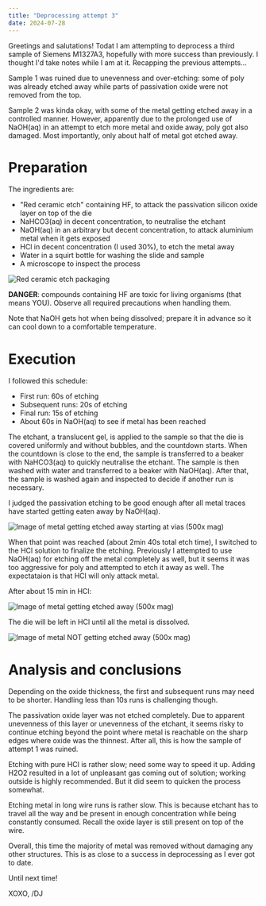 ```yaml
---
title: "Deprocessing attempt 3"
date: 2024-07-28
---
```


Greetings and salutations! Todat I am attempting to deprocess a third sample of Siemens M1327A3, hopefully with more success than previously. I thought I'd take notes while I am at it. Recapping the previous attempts...

Sample 1 was ruined due to unevenness and over-etching: some of poly was already etched away while parts of passivation oxide were not removed from the top.

Sample 2 was kinda okay, with some of the metal getting etched away in a controlled manner. However, apparently due to the prolonged use of NaOH(aq) in an attempt to etch more metal and oxide away, poly got also damaged. Most importantly, only about half of metal got etched away.

# Preparation

The ingredients are:

* "Red ceramic etch" containing HF, to attack the passivation silicon oxide layer on top of the die
* NaHCO3(aq) in decent concentration, to neutralise the etchant
* NaOH(aq) in an arbitrary but decent concentration, to attack aluminium metal when it gets exposed
* HCl in decent concentration (I used 30%), to etch the metal away
* Water in a squirt bottle for washing the slide and sample
* A microscope to inspect the process

![Red ceramic etch packaging](/blarg/assets/20240728/red-ceramic-etch.jpeg)

**DANGER**: compounds containing HF are toxic for living organisms (that means YOU). Observe all required precautions when handling them.

Note that NaOH gets hot when being dissolved; prepare it in advance so it can cool down to a comfortable temperature.

# Execution

I followed this schedule:

* First run: 60s of etching
* Subsequent runs: 20s of etching
* Final run: 15s of etching
* About 60s in NaOH(aq) to see if metal has been reached

The etchant, a translucent gel, is applied to the sample so that the die is covered uniformly and without bubbles, and the countdown starts. When the countdown is close to the end, the sample is transferred to a beaker with NaHCO3(aq) to quickly neutralise the etchant. The sample is then washed with water and transferred to a beaker with NaOH(aq). After that, the sample is washed again and inspected to decide if another run is necessary.

I judged the passivation etching to be good enough after all metal traces have started getting eaten away by NaOH(aq).

![Image of metal getting etched away starting at vias (500x mag)](/blarg/assets/20240728/deproc1.jpg)

When that point was reached (about 2min 40s total etch time), I switched to the HCl solution to finalize the etching. Previously I attempted to use NaOH(aq) for etching off the metal completely as well, but it seems it was too aggressive for poly and attempted to etch it away as well. The expectataion is that HCl will only attack metal.

After about 15 min in HCl:

![Image of metal getting etched away (500x mag)](/blarg/assets/20240728/deproc3.jpg)

The die will be left in HCl until all the metal is dissolved.

![Image of metal NOT getting etched away (500x mag)](/blarg/assets/20240728/deproc4.jpg)

# Analysis and conclusions

Depending on the oxide thickness, the first and subsequent runs may need to be shorter. Handling less than 10s runs is challenging though.

The passivation oxide layer was not etched completely. Due to apparent unevenness of this layer or unevenness of the etchant, it seems risky to continue etching beyond the point where metal is reachable on the sharp edges where oxide was the thinnest. After all, this is how the sample of attempt 1 was ruined.

Etching with pure HCl is rather slow; need some way to speed it up. Adding H2O2 resulted in a lot of unpleasant gas coming out of solution; working outside is highly recommended. But it did seem to quicken the process somewhat.

Etching metal in long wire runs is rather slow. This is because etchant has to travel all the way and be present in enough concentration while being constantly consumed. Recall the oxide layer is still present on top of the wire.

Overall, this time the majority of metal was removed without damaging any other structures. This is as close to a success in deprocessing as I ever got to date.

Until next time!

XOXO,
/DJ
